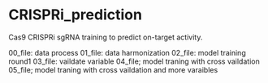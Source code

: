 # CRISPRi_prediction

Cas9 CRISPRi sgRNA training to predict on-target activity.

00_file: data process
01_file: data harmonization 
02_file: model training round1
03_file: vaildate variable
04_file; model traning with cross vaildation
05_file; model traning with cross vaildation and more varaibles 
